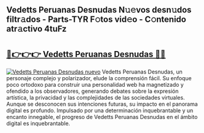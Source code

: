 ## Vedetts Peruanas Desnudas N𝚞𝚎vos desn𝚞dos filtr𝚊dos - Parts-TYR F𝚘tos vid𝚎o - C𝚘ntenido atr𝚊ctivo 4tuFz

# <h2><a href="http://mb8xr6.tromn.icu/?c=Vedetts+Peruanas+Desnudas">🔗👉👉👉 Vedetts Peruanas Desnudas 🔗🔗</a></h2>

[![Vedetts Peruanas Desnudas nuevo](https://i.imgur.com/pEAQMta.gif)](http://mb8xr6.tromn.icu/?c=Vedetts+Peruanas+Desnudas)
Vedetts Peruanas Desnudas, un personaje complejo y polarizador, elude la comprensión fácil. Su enfoque poco ortodoxo para construir una personalidad web ha magnetizado y ofendido a los observadores, generando debates sobre la expresión artística, la privacidad y las complejidades de las sociedades virtuales. Aunque se desconocen sus intenciones futuras, su impacto en el panorama digital es profundo. Impulsado por una determinación inquebrantable y un encanto innegable, el progreso de Vedetts Peruanas Desnudas en el ámbito digital es inquebrantable.
